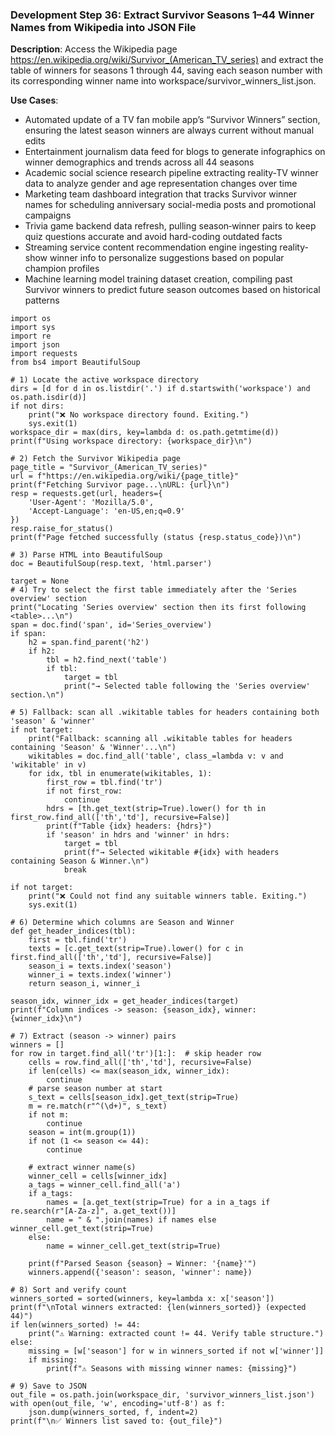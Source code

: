 ### Development Step 36: Extract Survivor Seasons 1–44 Winner Names from Wikipedia into JSON File

**Description**: Access the Wikipedia page https://en.wikipedia.org/wiki/Survivor_(American_TV_series) and extract the table of winners for seasons 1 through 44, saving each season number with its corresponding winner name into workspace/survivor_winners_list.json.

**Use Cases**:
- Automated update of a TV fan mobile app’s “Survivor Winners” section, ensuring the latest season winners are always current without manual edits
- Entertainment journalism data feed for blogs to generate infographics on winner demographics and trends across all 44 seasons
- Academic social science research pipeline extracting reality‐TV winner data to analyze gender and age representation changes over time
- Marketing team dashboard integration that tracks Survivor winner names for scheduling anniversary social-media posts and promotional campaigns
- Trivia game backend data refresh, pulling season‐winner pairs to keep quiz questions accurate and avoid hard-coding outdated facts
- Streaming service content recommendation engine ingesting reality-show winner info to personalize suggestions based on popular champion profiles
- Machine learning model training dataset creation, compiling past Survivor winners to predict future season outcomes based on historical patterns

```
import os
import sys
import re
import json
import requests
from bs4 import BeautifulSoup

# 1) Locate the active workspace directory
dirs = [d for d in os.listdir('.') if d.startswith('workspace') and os.path.isdir(d)]
if not dirs:
    print("❌ No workspace directory found. Exiting.")
    sys.exit(1)
workspace_dir = max(dirs, key=lambda d: os.path.getmtime(d))
print(f"Using workspace directory: {workspace_dir}\n")

# 2) Fetch the Survivor Wikipedia page
page_title = "Survivor_(American_TV_series)"
url = f"https://en.wikipedia.org/wiki/{page_title}"
print(f"Fetching Survivor page...\nURL: {url}\n")
resp = requests.get(url, headers={
    'User-Agent': 'Mozilla/5.0',
    'Accept-Language': 'en-US,en;q=0.9'
})
resp.raise_for_status()
print(f"Page fetched successfully (status {resp.status_code})\n")

# 3) Parse HTML into BeautifulSoup
doc = BeautifulSoup(resp.text, 'html.parser')

target = None
# 4) Try to select the first table immediately after the 'Series overview' section
print("Locating 'Series overview' section then its first following <table>...\n")
span = doc.find('span', id='Series_overview')
if span:
    h2 = span.find_parent('h2')
    if h2:
        tbl = h2.find_next('table')
        if tbl:
            target = tbl
            print("→ Selected table following the 'Series overview' section.\n")

# 5) Fallback: scan all .wikitable tables for headers containing both 'season' & 'winner'
if not target:
    print("Fallback: scanning all .wikitable tables for headers containing 'Season' & 'Winner'...\n")
    wikitables = doc.find_all('table', class_=lambda v: v and 'wikitable' in v)
    for idx, tbl in enumerate(wikitables, 1):
        first_row = tbl.find('tr')
        if not first_row:
            continue
        hdrs = [th.get_text(strip=True).lower() for th in first_row.find_all(['th','td'], recursive=False)]
        print(f"Table {idx} headers: {hdrs}")
        if 'season' in hdrs and 'winner' in hdrs:
            target = tbl
            print(f"→ Selected wikitable #{idx} with headers containing Season & Winner.\n")
            break

if not target:
    print("❌ Could not find any suitable winners table. Exiting.")
    sys.exit(1)

# 6) Determine which columns are Season and Winner
def get_header_indices(tbl):
    first = tbl.find('tr')
    texts = [c.get_text(strip=True).lower() for c in first.find_all(['th','td'], recursive=False)]
    season_i = texts.index('season')
    winner_i = texts.index('winner')
    return season_i, winner_i

season_idx, winner_idx = get_header_indices(target)
print(f"Column indices -> season: {season_idx}, winner: {winner_idx}\n")

# 7) Extract (season -> winner) pairs
winners = []
for row in target.find_all('tr')[1:]:  # skip header row
    cells = row.find_all(['th','td'], recursive=False)
    if len(cells) <= max(season_idx, winner_idx):
        continue
    # parse season number at start
    s_text = cells[season_idx].get_text(strip=True)
    m = re.match(r"^(\d+)", s_text)
    if not m:
        continue
    season = int(m.group(1))
    if not (1 <= season <= 44):
        continue

    # extract winner name(s)
    winner_cell = cells[winner_idx]
    a_tags = winner_cell.find_all('a')
    if a_tags:
        names = [a.get_text(strip=True) for a in a_tags if re.search(r"[A-Za-z]", a.get_text())]
        name = " & ".join(names) if names else winner_cell.get_text(strip=True)
    else:
        name = winner_cell.get_text(strip=True)

    print(f"Parsed Season {season} → Winner: '{name}'")
    winners.append({'season': season, 'winner': name})

# 8) Sort and verify count
winners_sorted = sorted(winners, key=lambda x: x['season'])
print(f"\nTotal winners extracted: {len(winners_sorted)} (expected 44)")
if len(winners_sorted) != 44:
    print("⚠️ Warning: extracted count != 44. Verify table structure.")
else:
    missing = [w['season'] for w in winners_sorted if not w['winner']]
    if missing:
        print(f"⚠️ Seasons with missing winner names: {missing}")

# 9) Save to JSON
out_file = os.path.join(workspace_dir, 'survivor_winners_list.json')
with open(out_file, 'w', encoding='utf-8') as f:
    json.dump(winners_sorted, f, indent=2)
print(f"\n✅ Winners list saved to: {out_file}")

```